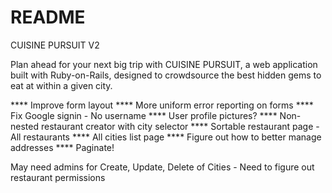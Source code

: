 # README
CUISINE PURSUIT V2

Plan ahead for your next big trip with CUISINE PURSUIT, a web application built with Ruby-on-Rails, 
designed to crowdsource the best hidden gems to eat at within a given city.

**** Improve form layout
**** More uniform error reporting on forms
**** Fix Google signin - No username
**** User profile pictures?
**** Non-nested restaurant creator with city selector
**** Sortable restaurant page - All restaurants
**** All cities list page
**** Figure out how to better manage addresses
**** Paginate!

May need admins for Create, Update, Delete of Cities - Need to figure out restaurant permissions